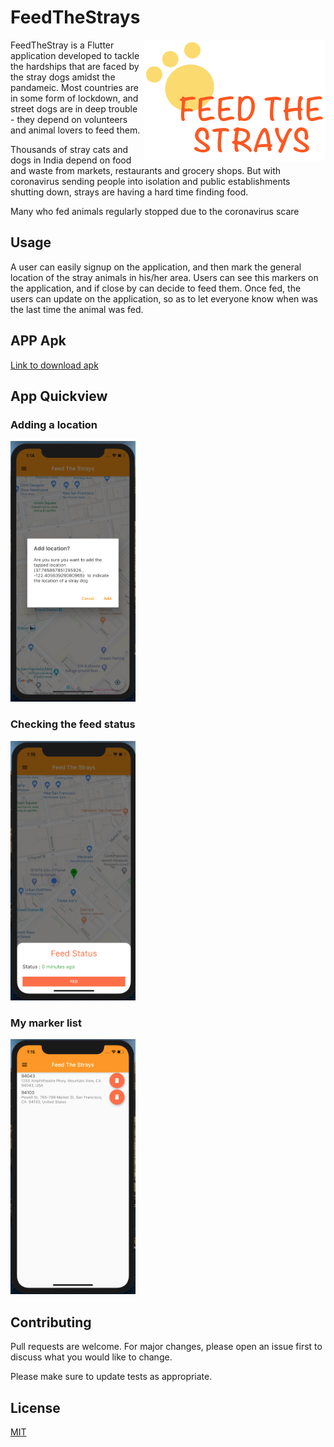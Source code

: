 
# FeedTheStrays
<img src="./img/logo.png" align="right"
alt="FeedTheSrtay Logo, by Yuvraj Singh" width="auto" height="auto">
FeedTheStray is a Flutter application developed to tackle the hardships that are faced by the stray dogs amidst the pandameic. Most countries are in some form of lockdown, and street dogs are in deep trouble - they depend on volunteers and animal lovers to feed them. 

Thousands of stray cats and dogs in India depend on food and waste from markets, restaurants and grocery shops. But with coronavirus sending people into isolation and public establishments shutting down, strays are having a hard time finding food. 

Many who fed animals regularly stopped due to the coronavirus scare

## Usage
A user can easily signup on the application, and then mark the general location of the stray animals in his/her area. Users can see this markers on the application, and if close by can decide to feed them. 
Once fed, the users can update on the application, so as to let everyone know when was the last time the animal was fed.

## APP Apk
<a href ="https://drive.google.com/file/d/1xhgHyts8OoltMzfzuz2DMbA-DrRlwgG6/view?usp=sharing"> Link to download apk </a>

## App Quickview
### Adding a location
<img src="./img/AddingLocation.png" 
alt="FeedTheStray Adding location, by Yuvraj Singh" width="200vw" height="auto">

### Checking the feed status
<img src="./img/CheckingFeedStatus.png" 
alt="FeedTheStray Checking feed status, by Yuvraj Singh" width="200vw" height="auto">

### My marker list
<img src="./img/MyMarkers.png" 
alt="FeedTheStray MyMarkers, by Yuvraj Singh" width="200vw" height="auto">
## Contributing
Pull requests are welcome. For major changes, please open an issue first to discuss what you would like to change.

Please make sure to update tests as appropriate.

## License
[MIT](https://choosealicense.com/licenses/mit/)
